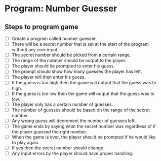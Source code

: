 # Program: Number Guesser

## Steps to program game

- [ ] Create a program called number guesser.
- [ ] There will be a secret number that is set at the start of the program without any user input.
- [ ] The secret number should be picked from a certain range.
- [ ] The range of the nubmer should be output to the player.
- [ ] The player should be prompted to enter his guess.
- [ ] The prompt should show how many guesses the player has left.
- [ ] The player will then enter his guess.
- [ ] If the guess is too high then the game will output that the guess was to high.
- [ ] If the guess is too low then the game will output that the guess was to low.
- [ ] The player only has a certain number of guesses.
- [ ] The number of guesses should be based on the range of the secret number.
- [ ] Any wrong guess will decrement the number of guesses left.
- [ ] The game ends by saying what the secret number was regardless of if the player guessed the right number.
- [ ] When the game is over, the player should be prompted if he would like to play again.
- [ ] If yes then the secret number should change.
- [ ] Any input errors by the player should have proper handling.
